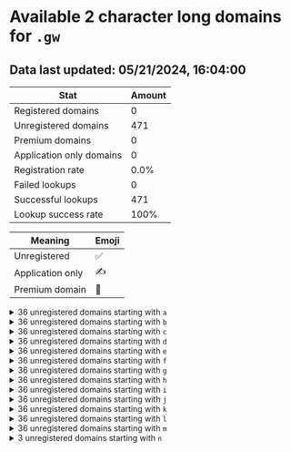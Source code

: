 # Available 2 character long domains for `.gw`

## Data last updated: 05/21/2024, 16:04:00

|Stat|Amount|
|--|--|
|Registered domains|0|
|Unregistered domains|471|
|Premium domains|0|
|Application only domains|0|
|Registration rate|0.0%|
|Failed lookups|0|
|Successful lookups|471|
|Lookup success rate|100%|


|Meaning|Emoji|
|--|--|
|Unregistered|:white_check_mark:|
|Application only|:writing_hand:|
|Premium domain|:gem:|

<details>
<summary>36 unregistered domains starting with <bold><code>a</code></bold></summary>

|Type|Domain|
|--|--|
|:white_check_mark:|`a0.gw`|
|:white_check_mark:|`a1.gw`|
|:white_check_mark:|`a2.gw`|
|:white_check_mark:|`a3.gw`|
|:white_check_mark:|`a4.gw`|
|:white_check_mark:|`a5.gw`|
|:white_check_mark:|`a6.gw`|
|:white_check_mark:|`a7.gw`|
|:white_check_mark:|`a8.gw`|
|:white_check_mark:|`a9.gw`|
|:white_check_mark:|`aa.gw`|
|:white_check_mark:|`ab.gw`|
|:white_check_mark:|`ac.gw`|
|:white_check_mark:|`ad.gw`|
|:white_check_mark:|`ae.gw`|
|:white_check_mark:|`af.gw`|
|:white_check_mark:|`ag.gw`|
|:white_check_mark:|`ah.gw`|
|:white_check_mark:|`ai.gw`|
|:white_check_mark:|`aj.gw`|
|:white_check_mark:|`ak.gw`|
|:white_check_mark:|`al.gw`|
|:white_check_mark:|`am.gw`|
|:white_check_mark:|`an.gw`|
|:white_check_mark:|`ao.gw`|
|:white_check_mark:|`ap.gw`|
|:white_check_mark:|`aq.gw`|
|:white_check_mark:|`ar.gw`|
|:white_check_mark:|`as.gw`|
|:white_check_mark:|`at.gw`|
|:white_check_mark:|`au.gw`|
|:white_check_mark:|`av.gw`|
|:white_check_mark:|`aw.gw`|
|:white_check_mark:|`ax.gw`|
|:white_check_mark:|`ay.gw`|
|:white_check_mark:|`az.gw`|
</details>
<details>
<summary>36 unregistered domains starting with <bold><code>b</code></bold></summary>

|Type|Domain|
|--|--|
|:white_check_mark:|`b0.gw`|
|:white_check_mark:|`b1.gw`|
|:white_check_mark:|`b2.gw`|
|:white_check_mark:|`b3.gw`|
|:white_check_mark:|`b4.gw`|
|:white_check_mark:|`b5.gw`|
|:white_check_mark:|`b6.gw`|
|:white_check_mark:|`b7.gw`|
|:white_check_mark:|`b8.gw`|
|:white_check_mark:|`b9.gw`|
|:white_check_mark:|`ba.gw`|
|:white_check_mark:|`bb.gw`|
|:white_check_mark:|`bc.gw`|
|:white_check_mark:|`bd.gw`|
|:white_check_mark:|`be.gw`|
|:white_check_mark:|`bf.gw`|
|:white_check_mark:|`bg.gw`|
|:white_check_mark:|`bh.gw`|
|:white_check_mark:|`bi.gw`|
|:white_check_mark:|`bj.gw`|
|:white_check_mark:|`bk.gw`|
|:white_check_mark:|`bl.gw`|
|:white_check_mark:|`bm.gw`|
|:white_check_mark:|`bn.gw`|
|:white_check_mark:|`bo.gw`|
|:white_check_mark:|`bp.gw`|
|:white_check_mark:|`bq.gw`|
|:white_check_mark:|`br.gw`|
|:white_check_mark:|`bs.gw`|
|:white_check_mark:|`bt.gw`|
|:white_check_mark:|`bu.gw`|
|:white_check_mark:|`bv.gw`|
|:white_check_mark:|`bw.gw`|
|:white_check_mark:|`bx.gw`|
|:white_check_mark:|`by.gw`|
|:white_check_mark:|`bz.gw`|
</details>
<details>
<summary>36 unregistered domains starting with <bold><code>c</code></bold></summary>

|Type|Domain|
|--|--|
|:white_check_mark:|`c0.gw`|
|:white_check_mark:|`c1.gw`|
|:white_check_mark:|`c2.gw`|
|:white_check_mark:|`c3.gw`|
|:white_check_mark:|`c4.gw`|
|:white_check_mark:|`c5.gw`|
|:white_check_mark:|`c6.gw`|
|:white_check_mark:|`c7.gw`|
|:white_check_mark:|`c8.gw`|
|:white_check_mark:|`c9.gw`|
|:white_check_mark:|`ca.gw`|
|:white_check_mark:|`cb.gw`|
|:white_check_mark:|`cc.gw`|
|:white_check_mark:|`cd.gw`|
|:white_check_mark:|`ce.gw`|
|:white_check_mark:|`cf.gw`|
|:white_check_mark:|`cg.gw`|
|:white_check_mark:|`ch.gw`|
|:white_check_mark:|`ci.gw`|
|:white_check_mark:|`cj.gw`|
|:white_check_mark:|`ck.gw`|
|:white_check_mark:|`cl.gw`|
|:white_check_mark:|`cm.gw`|
|:white_check_mark:|`cn.gw`|
|:white_check_mark:|`co.gw`|
|:white_check_mark:|`cp.gw`|
|:white_check_mark:|`cq.gw`|
|:white_check_mark:|`cr.gw`|
|:white_check_mark:|`cs.gw`|
|:white_check_mark:|`ct.gw`|
|:white_check_mark:|`cu.gw`|
|:white_check_mark:|`cv.gw`|
|:white_check_mark:|`cw.gw`|
|:white_check_mark:|`cx.gw`|
|:white_check_mark:|`cy.gw`|
|:white_check_mark:|`cz.gw`|
</details>
<details>
<summary>36 unregistered domains starting with <bold><code>d</code></bold></summary>

|Type|Domain|
|--|--|
|:white_check_mark:|`d0.gw`|
|:white_check_mark:|`d1.gw`|
|:white_check_mark:|`d2.gw`|
|:white_check_mark:|`d3.gw`|
|:white_check_mark:|`d4.gw`|
|:white_check_mark:|`d5.gw`|
|:white_check_mark:|`d6.gw`|
|:white_check_mark:|`d7.gw`|
|:white_check_mark:|`d8.gw`|
|:white_check_mark:|`d9.gw`|
|:white_check_mark:|`da.gw`|
|:white_check_mark:|`db.gw`|
|:white_check_mark:|`dc.gw`|
|:white_check_mark:|`dd.gw`|
|:white_check_mark:|`de.gw`|
|:white_check_mark:|`df.gw`|
|:white_check_mark:|`dg.gw`|
|:white_check_mark:|`dh.gw`|
|:white_check_mark:|`di.gw`|
|:white_check_mark:|`dj.gw`|
|:white_check_mark:|`dk.gw`|
|:white_check_mark:|`dl.gw`|
|:white_check_mark:|`dm.gw`|
|:white_check_mark:|`dn.gw`|
|:white_check_mark:|`do.gw`|
|:white_check_mark:|`dp.gw`|
|:white_check_mark:|`dq.gw`|
|:white_check_mark:|`dr.gw`|
|:white_check_mark:|`ds.gw`|
|:white_check_mark:|`dt.gw`|
|:white_check_mark:|`du.gw`|
|:white_check_mark:|`dv.gw`|
|:white_check_mark:|`dw.gw`|
|:white_check_mark:|`dx.gw`|
|:white_check_mark:|`dy.gw`|
|:white_check_mark:|`dz.gw`|
</details>
<details>
<summary>36 unregistered domains starting with <bold><code>e</code></bold></summary>

|Type|Domain|
|--|--|
|:white_check_mark:|`e0.gw`|
|:white_check_mark:|`e1.gw`|
|:white_check_mark:|`e2.gw`|
|:white_check_mark:|`e3.gw`|
|:white_check_mark:|`e4.gw`|
|:white_check_mark:|`e5.gw`|
|:white_check_mark:|`e6.gw`|
|:white_check_mark:|`e7.gw`|
|:white_check_mark:|`e8.gw`|
|:white_check_mark:|`e9.gw`|
|:white_check_mark:|`ea.gw`|
|:white_check_mark:|`eb.gw`|
|:white_check_mark:|`ec.gw`|
|:white_check_mark:|`ed.gw`|
|:white_check_mark:|`ee.gw`|
|:white_check_mark:|`ef.gw`|
|:white_check_mark:|`eg.gw`|
|:white_check_mark:|`eh.gw`|
|:white_check_mark:|`ei.gw`|
|:white_check_mark:|`ej.gw`|
|:white_check_mark:|`ek.gw`|
|:white_check_mark:|`el.gw`|
|:white_check_mark:|`em.gw`|
|:white_check_mark:|`en.gw`|
|:white_check_mark:|`eo.gw`|
|:white_check_mark:|`ep.gw`|
|:white_check_mark:|`eq.gw`|
|:white_check_mark:|`er.gw`|
|:white_check_mark:|`es.gw`|
|:white_check_mark:|`et.gw`|
|:white_check_mark:|`eu.gw`|
|:white_check_mark:|`ev.gw`|
|:white_check_mark:|`ew.gw`|
|:white_check_mark:|`ex.gw`|
|:white_check_mark:|`ey.gw`|
|:white_check_mark:|`ez.gw`|
</details>
<details>
<summary>36 unregistered domains starting with <bold><code>f</code></bold></summary>

|Type|Domain|
|--|--|
|:white_check_mark:|`f0.gw`|
|:white_check_mark:|`f1.gw`|
|:white_check_mark:|`f2.gw`|
|:white_check_mark:|`f3.gw`|
|:white_check_mark:|`f4.gw`|
|:white_check_mark:|`f5.gw`|
|:white_check_mark:|`f6.gw`|
|:white_check_mark:|`f7.gw`|
|:white_check_mark:|`f8.gw`|
|:white_check_mark:|`f9.gw`|
|:white_check_mark:|`fa.gw`|
|:white_check_mark:|`fb.gw`|
|:white_check_mark:|`fc.gw`|
|:white_check_mark:|`fd.gw`|
|:white_check_mark:|`fe.gw`|
|:white_check_mark:|`ff.gw`|
|:white_check_mark:|`fg.gw`|
|:white_check_mark:|`fh.gw`|
|:white_check_mark:|`fi.gw`|
|:white_check_mark:|`fj.gw`|
|:white_check_mark:|`fk.gw`|
|:white_check_mark:|`fl.gw`|
|:white_check_mark:|`fm.gw`|
|:white_check_mark:|`fn.gw`|
|:white_check_mark:|`fo.gw`|
|:white_check_mark:|`fp.gw`|
|:white_check_mark:|`fq.gw`|
|:white_check_mark:|`fr.gw`|
|:white_check_mark:|`fs.gw`|
|:white_check_mark:|`ft.gw`|
|:white_check_mark:|`fu.gw`|
|:white_check_mark:|`fv.gw`|
|:white_check_mark:|`fw.gw`|
|:white_check_mark:|`fx.gw`|
|:white_check_mark:|`fy.gw`|
|:white_check_mark:|`fz.gw`|
</details>
<details>
<summary>36 unregistered domains starting with <bold><code>g</code></bold></summary>

|Type|Domain|
|--|--|
|:white_check_mark:|`g0.gw`|
|:white_check_mark:|`g1.gw`|
|:white_check_mark:|`g2.gw`|
|:white_check_mark:|`g3.gw`|
|:white_check_mark:|`g4.gw`|
|:white_check_mark:|`g5.gw`|
|:white_check_mark:|`g6.gw`|
|:white_check_mark:|`g7.gw`|
|:white_check_mark:|`g8.gw`|
|:white_check_mark:|`g9.gw`|
|:white_check_mark:|`ga.gw`|
|:white_check_mark:|`gb.gw`|
|:white_check_mark:|`gc.gw`|
|:white_check_mark:|`gd.gw`|
|:white_check_mark:|`ge.gw`|
|:white_check_mark:|`gf.gw`|
|:white_check_mark:|`gg.gw`|
|:white_check_mark:|`gh.gw`|
|:white_check_mark:|`gi.gw`|
|:white_check_mark:|`gj.gw`|
|:white_check_mark:|`gk.gw`|
|:white_check_mark:|`gl.gw`|
|:white_check_mark:|`gm.gw`|
|:white_check_mark:|`gn.gw`|
|:white_check_mark:|`go.gw`|
|:white_check_mark:|`gp.gw`|
|:white_check_mark:|`gq.gw`|
|:white_check_mark:|`gr.gw`|
|:white_check_mark:|`gs.gw`|
|:white_check_mark:|`gt.gw`|
|:white_check_mark:|`gu.gw`|
|:white_check_mark:|`gv.gw`|
|:white_check_mark:|`gw.gw`|
|:white_check_mark:|`gx.gw`|
|:white_check_mark:|`gy.gw`|
|:white_check_mark:|`gz.gw`|
</details>
<details>
<summary>36 unregistered domains starting with <bold><code>h</code></bold></summary>

|Type|Domain|
|--|--|
|:white_check_mark:|`h0.gw`|
|:white_check_mark:|`h1.gw`|
|:white_check_mark:|`h2.gw`|
|:white_check_mark:|`h3.gw`|
|:white_check_mark:|`h4.gw`|
|:white_check_mark:|`h5.gw`|
|:white_check_mark:|`h6.gw`|
|:white_check_mark:|`h7.gw`|
|:white_check_mark:|`h8.gw`|
|:white_check_mark:|`h9.gw`|
|:white_check_mark:|`ha.gw`|
|:white_check_mark:|`hb.gw`|
|:white_check_mark:|`hc.gw`|
|:white_check_mark:|`hd.gw`|
|:white_check_mark:|`he.gw`|
|:white_check_mark:|`hf.gw`|
|:white_check_mark:|`hg.gw`|
|:white_check_mark:|`hh.gw`|
|:white_check_mark:|`hi.gw`|
|:white_check_mark:|`hj.gw`|
|:white_check_mark:|`hk.gw`|
|:white_check_mark:|`hl.gw`|
|:white_check_mark:|`hm.gw`|
|:white_check_mark:|`hn.gw`|
|:white_check_mark:|`ho.gw`|
|:white_check_mark:|`hp.gw`|
|:white_check_mark:|`hq.gw`|
|:white_check_mark:|`hr.gw`|
|:white_check_mark:|`hs.gw`|
|:white_check_mark:|`ht.gw`|
|:white_check_mark:|`hu.gw`|
|:white_check_mark:|`hv.gw`|
|:white_check_mark:|`hw.gw`|
|:white_check_mark:|`hx.gw`|
|:white_check_mark:|`hy.gw`|
|:white_check_mark:|`hz.gw`|
</details>
<details>
<summary>36 unregistered domains starting with <bold><code>i</code></bold></summary>

|Type|Domain|
|--|--|
|:white_check_mark:|`i0.gw`|
|:white_check_mark:|`i1.gw`|
|:white_check_mark:|`i2.gw`|
|:white_check_mark:|`i3.gw`|
|:white_check_mark:|`i4.gw`|
|:white_check_mark:|`i5.gw`|
|:white_check_mark:|`i6.gw`|
|:white_check_mark:|`i7.gw`|
|:white_check_mark:|`i8.gw`|
|:white_check_mark:|`i9.gw`|
|:white_check_mark:|`ia.gw`|
|:white_check_mark:|`ib.gw`|
|:white_check_mark:|`ic.gw`|
|:white_check_mark:|`id.gw`|
|:white_check_mark:|`ie.gw`|
|:white_check_mark:|`if.gw`|
|:white_check_mark:|`ig.gw`|
|:white_check_mark:|`ih.gw`|
|:white_check_mark:|`ii.gw`|
|:white_check_mark:|`ij.gw`|
|:white_check_mark:|`ik.gw`|
|:white_check_mark:|`il.gw`|
|:white_check_mark:|`im.gw`|
|:white_check_mark:|`in.gw`|
|:white_check_mark:|`io.gw`|
|:white_check_mark:|`ip.gw`|
|:white_check_mark:|`iq.gw`|
|:white_check_mark:|`ir.gw`|
|:white_check_mark:|`is.gw`|
|:white_check_mark:|`it.gw`|
|:white_check_mark:|`iu.gw`|
|:white_check_mark:|`iv.gw`|
|:white_check_mark:|`iw.gw`|
|:white_check_mark:|`ix.gw`|
|:white_check_mark:|`iy.gw`|
|:white_check_mark:|`iz.gw`|
</details>
<details>
<summary>36 unregistered domains starting with <bold><code>j</code></bold></summary>

|Type|Domain|
|--|--|
|:white_check_mark:|`j0.gw`|
|:white_check_mark:|`j1.gw`|
|:white_check_mark:|`j2.gw`|
|:white_check_mark:|`j3.gw`|
|:white_check_mark:|`j4.gw`|
|:white_check_mark:|`j5.gw`|
|:white_check_mark:|`j6.gw`|
|:white_check_mark:|`j7.gw`|
|:white_check_mark:|`j8.gw`|
|:white_check_mark:|`j9.gw`|
|:white_check_mark:|`ja.gw`|
|:white_check_mark:|`jb.gw`|
|:white_check_mark:|`jc.gw`|
|:white_check_mark:|`jd.gw`|
|:white_check_mark:|`je.gw`|
|:white_check_mark:|`jf.gw`|
|:white_check_mark:|`jg.gw`|
|:white_check_mark:|`jh.gw`|
|:white_check_mark:|`ji.gw`|
|:white_check_mark:|`jj.gw`|
|:white_check_mark:|`jk.gw`|
|:white_check_mark:|`jl.gw`|
|:white_check_mark:|`jm.gw`|
|:white_check_mark:|`jn.gw`|
|:white_check_mark:|`jo.gw`|
|:white_check_mark:|`jp.gw`|
|:white_check_mark:|`jq.gw`|
|:white_check_mark:|`jr.gw`|
|:white_check_mark:|`js.gw`|
|:white_check_mark:|`jt.gw`|
|:white_check_mark:|`ju.gw`|
|:white_check_mark:|`jv.gw`|
|:white_check_mark:|`jw.gw`|
|:white_check_mark:|`jx.gw`|
|:white_check_mark:|`jy.gw`|
|:white_check_mark:|`jz.gw`|
</details>
<details>
<summary>36 unregistered domains starting with <bold><code>k</code></bold></summary>

|Type|Domain|
|--|--|
|:white_check_mark:|`k0.gw`|
|:white_check_mark:|`k1.gw`|
|:white_check_mark:|`k2.gw`|
|:white_check_mark:|`k3.gw`|
|:white_check_mark:|`k4.gw`|
|:white_check_mark:|`k5.gw`|
|:white_check_mark:|`k6.gw`|
|:white_check_mark:|`k7.gw`|
|:white_check_mark:|`k8.gw`|
|:white_check_mark:|`k9.gw`|
|:white_check_mark:|`ka.gw`|
|:white_check_mark:|`kb.gw`|
|:white_check_mark:|`kc.gw`|
|:white_check_mark:|`kd.gw`|
|:white_check_mark:|`ke.gw`|
|:white_check_mark:|`kf.gw`|
|:white_check_mark:|`kg.gw`|
|:white_check_mark:|`kh.gw`|
|:white_check_mark:|`ki.gw`|
|:white_check_mark:|`kj.gw`|
|:white_check_mark:|`kk.gw`|
|:white_check_mark:|`kl.gw`|
|:white_check_mark:|`km.gw`|
|:white_check_mark:|`kn.gw`|
|:white_check_mark:|`ko.gw`|
|:white_check_mark:|`kp.gw`|
|:white_check_mark:|`kq.gw`|
|:white_check_mark:|`kr.gw`|
|:white_check_mark:|`ks.gw`|
|:white_check_mark:|`kt.gw`|
|:white_check_mark:|`ku.gw`|
|:white_check_mark:|`kv.gw`|
|:white_check_mark:|`kw.gw`|
|:white_check_mark:|`kx.gw`|
|:white_check_mark:|`ky.gw`|
|:white_check_mark:|`kz.gw`|
</details>
<details>
<summary>36 unregistered domains starting with <bold><code>l</code></bold></summary>

|Type|Domain|
|--|--|
|:white_check_mark:|`l0.gw`|
|:white_check_mark:|`l1.gw`|
|:white_check_mark:|`l2.gw`|
|:white_check_mark:|`l3.gw`|
|:white_check_mark:|`l4.gw`|
|:white_check_mark:|`l5.gw`|
|:white_check_mark:|`l6.gw`|
|:white_check_mark:|`l7.gw`|
|:white_check_mark:|`l8.gw`|
|:white_check_mark:|`l9.gw`|
|:white_check_mark:|`la.gw`|
|:white_check_mark:|`lb.gw`|
|:white_check_mark:|`lc.gw`|
|:white_check_mark:|`ld.gw`|
|:white_check_mark:|`le.gw`|
|:white_check_mark:|`lf.gw`|
|:white_check_mark:|`lg.gw`|
|:white_check_mark:|`lh.gw`|
|:white_check_mark:|`li.gw`|
|:white_check_mark:|`lj.gw`|
|:white_check_mark:|`lk.gw`|
|:white_check_mark:|`ll.gw`|
|:white_check_mark:|`lm.gw`|
|:white_check_mark:|`ln.gw`|
|:white_check_mark:|`lo.gw`|
|:white_check_mark:|`lp.gw`|
|:white_check_mark:|`lq.gw`|
|:white_check_mark:|`lr.gw`|
|:white_check_mark:|`ls.gw`|
|:white_check_mark:|`lt.gw`|
|:white_check_mark:|`lu.gw`|
|:white_check_mark:|`lv.gw`|
|:white_check_mark:|`lw.gw`|
|:white_check_mark:|`lx.gw`|
|:white_check_mark:|`ly.gw`|
|:white_check_mark:|`lz.gw`|
</details>
<details>
<summary>36 unregistered domains starting with <bold><code>m</code></bold></summary>

|Type|Domain|
|--|--|
|:white_check_mark:|`m0.gw`|
|:white_check_mark:|`m1.gw`|
|:white_check_mark:|`m2.gw`|
|:white_check_mark:|`m3.gw`|
|:white_check_mark:|`m4.gw`|
|:white_check_mark:|`m5.gw`|
|:white_check_mark:|`m6.gw`|
|:white_check_mark:|`m7.gw`|
|:white_check_mark:|`m8.gw`|
|:white_check_mark:|`m9.gw`|
|:white_check_mark:|`ma.gw`|
|:white_check_mark:|`mb.gw`|
|:white_check_mark:|`mc.gw`|
|:white_check_mark:|`md.gw`|
|:white_check_mark:|`me.gw`|
|:white_check_mark:|`mf.gw`|
|:white_check_mark:|`mg.gw`|
|:white_check_mark:|`mh.gw`|
|:white_check_mark:|`mi.gw`|
|:white_check_mark:|`mj.gw`|
|:white_check_mark:|`mk.gw`|
|:white_check_mark:|`ml.gw`|
|:white_check_mark:|`mm.gw`|
|:white_check_mark:|`mn.gw`|
|:white_check_mark:|`mo.gw`|
|:white_check_mark:|`mp.gw`|
|:white_check_mark:|`mq.gw`|
|:white_check_mark:|`mr.gw`|
|:white_check_mark:|`ms.gw`|
|:white_check_mark:|`mt.gw`|
|:white_check_mark:|`mu.gw`|
|:white_check_mark:|`mv.gw`|
|:white_check_mark:|`mw.gw`|
|:white_check_mark:|`mx.gw`|
|:white_check_mark:|`my.gw`|
|:white_check_mark:|`mz.gw`|
</details>
<details>
<summary>3 unregistered domains starting with <bold><code>n</code></bold></summary>

|Type|Domain|
|--|--|
|:white_check_mark:|`na.gw`|
|:white_check_mark:|`nb.gw`|
|:white_check_mark:|`nc.gw`|
</details>